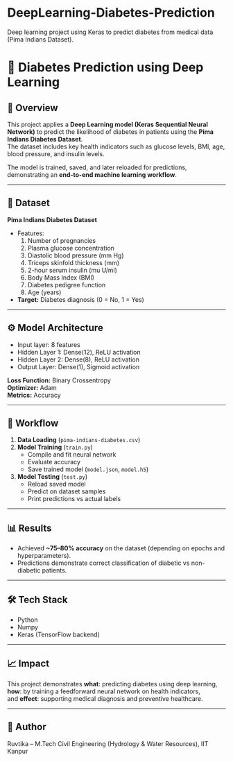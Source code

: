 # DeepLearning-Diabetes-Prediction
Deep learning project using Keras to predict diabetes from medical data (Pima Indians Dataset).

# 🧠 Diabetes Prediction using Deep Learning

## 📌 Overview
This project applies a **Deep Learning model (Keras Sequential Neural Network)** to predict the likelihood of diabetes in patients using the **Pima Indians Diabetes Dataset**.  
The dataset includes key health indicators such as glucose levels, BMI, age, blood pressure, and insulin levels.  

The model is trained, saved, and later reloaded for predictions, demonstrating an **end-to-end machine learning workflow**.

---

## 📂 Dataset
**Pima Indians Diabetes Dataset**  
- Features:
  1. Number of pregnancies  
  2. Plasma glucose concentration  
  3. Diastolic blood pressure (mm Hg)  
  4. Triceps skinfold thickness (mm)  
  5. 2-hour serum insulin (mu U/ml)  
  6. Body Mass Index (BMI)  
  7. Diabetes pedigree function  
  8. Age (years)  
- **Target:** Diabetes diagnosis (0 = No, 1 = Yes)  

---

## ⚙️ Model Architecture
- Input layer: 8 features  
- Hidden Layer 1: Dense(12), ReLU activation  
- Hidden Layer 2: Dense(8), ReLU activation  
- Output Layer: Dense(1), Sigmoid activation  

**Loss Function:** Binary Crossentropy  
**Optimizer:** Adam  
**Metrics:** Accuracy  

---

## 🚀 Workflow
1. **Data Loading** (`pima-indians-diabetes.csv`)  
2. **Model Training** (`train.py`)  
   - Compile and fit neural network  
   - Evaluate accuracy  
   - Save trained model (`model.json`, `model.h5`)  
3. **Model Testing** (`test.py`)  
   - Reload saved model  
   - Predict on dataset samples  
   - Print predictions vs actual labels  

---

## 📊 Results
- Achieved **~75–80% accuracy** on the dataset (depending on epochs and hyperparameters).  
- Predictions demonstrate correct classification of diabetic vs non-diabetic patients.  

---

## 🛠️ Tech Stack
- Python  
- Numpy  
- Keras (TensorFlow backend)  

---

## 📈 Impact
This project demonstrates **what**: predicting diabetes using deep learning,  
**how**: by training a feedforward neural network on health indicators,  
and **effect**: supporting medical diagnosis and preventive healthcare.  

---

## 👤 Author
Ruvtika – M.Tech Civil Engineering (Hydrology & Water Resources), IIT Kanpur 
